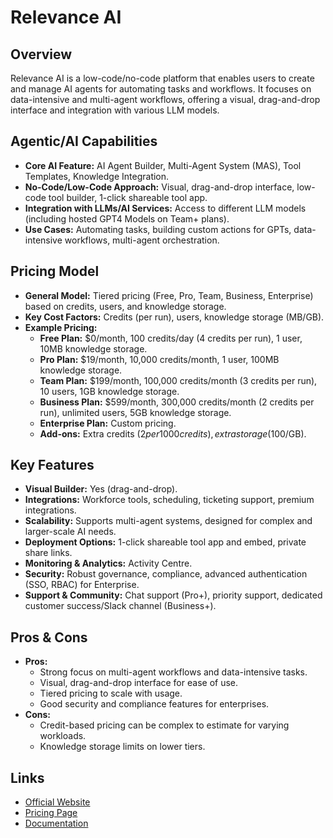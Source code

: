 # Relevance AI

## Overview
Relevance AI is a low-code/no-code platform that enables users to create and manage AI agents for automating tasks and workflows. It focuses on data-intensive and multi-agent workflows, offering a visual, drag-and-drop interface and integration with various LLM models.

## Agentic/AI Capabilities
*   **Core AI Feature:** AI Agent Builder, Multi-Agent System (MAS), Tool Templates, Knowledge Integration.
*   **No-Code/Low-Code Approach:** Visual, drag-and-drop interface, low-code tool builder, 1-click shareable tool app.
*   **Integration with LLMs/AI Services:** Access to different LLM models (including hosted GPT4 Models on Team+ plans).
*   **Use Cases:** Automating tasks, building custom actions for GPTs, data-intensive workflows, multi-agent orchestration.

## Pricing Model
*   **General Model:** Tiered pricing (Free, Pro, Team, Business, Enterprise) based on credits, users, and knowledge storage.
*   **Key Cost Factors:** Credits (per run), users, knowledge storage (MB/GB).
*   **Example Pricing:**
    *   **Free Plan:** $0/month, 100 credits/day (4 credits per run), 1 user, 10MB knowledge storage.
    *   **Pro Plan:** $19/month, 10,000 credits/month, 1 user, 100MB knowledge storage.
    *   **Team Plan:** $199/month, 100,000 credits/month (3 credits per run), 10 users, 1GB knowledge storage.
    *   **Business Plan:** $599/month, 300,000 credits/month (2 credits per run), unlimited users, 5GB knowledge storage.
    *   **Enterprise Plan:** Custom pricing.
    *   **Add-ons:** Extra credits ($2 per 1000 credits), extra storage ($100/GB).

## Key Features
*   **Visual Builder:** Yes (drag-and-drop).
*   **Integrations:** Workforce tools, scheduling, ticketing support, premium integrations.
*   **Scalability:** Supports multi-agent systems, designed for complex and larger-scale AI needs.
*   **Deployment Options:** 1-click shareable tool app and embed, private share links.
*   **Monitoring & Analytics:** Activity Centre.
*   **Security:** Robust governance, compliance, advanced authentication (SSO, RBAC) for Enterprise.
*   **Support & Community:** Chat support (Pro+), priority support, dedicated customer success/Slack channel (Business+).

## Pros & Cons
*   **Pros:**
    *   Strong focus on multi-agent workflows and data-intensive tasks.
    *   Visual, drag-and-drop interface for ease of use.
    *   Tiered pricing to scale with usage.
    *   Good security and compliance features for enterprises.
*   **Cons:**
    *   Credit-based pricing can be complex to estimate for varying workloads.
    *   Knowledge storage limits on lower tiers.

## Links
*   [Official Website](https://www.relevanceai.com/)
*   [Pricing Page](https://www.relevanceai.com/pricing)
*   [Documentation](https://docs.relevanceai.com/)